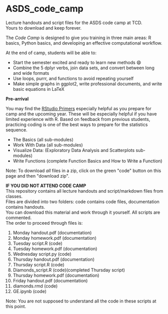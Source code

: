 # ASDS_code_camp
Lecture handouts and script files for the ASDS code camp at TCD.\
Yours to download and keep forever.

The *Code Camp* is designed to give you training in three main areas: R basics, Python basics, and developing an effective computational workflow.

At the end of camp, students will be able to:

- Start the semester excited and ready to learn new methods :smile:
- Combine the 5 dplyr verbs, join data sets, and convert between long and wide formats
- Use loops, purrr, and functions to avoid repeating yourself
- Make simple graphs in ggplot2, write professional documents, and write basic equations in LaTeX

**Pre-arrival**

You may find the [RStudio Primers](https://posit.cloud/learn/primers) especially helpful as you prepare for camp and the upcoming year. These will be especially helpful if you have limited experience with R. Based on feedback from previous students, practicing coding is one of the best ways to prepare for the statistics sequence.

- The Basics (all sub-modules)
- Work With Data (all sub-modules)
- Visualize Data: (Exploratory Data Analysis and Scatterplots sub-modules)
- Write Functions (complete Function Basics and How to Write a Function)

Note: To download *all* files in a zip, click on the green "code" button on this page and then "download zip".

**IF YOU DID NOT ATTEND CODE CAMP** \
This repository contains all lecture handouts and script/markdown files from classes.\
Files are divided into two folders: code contains code files, documentation contains handouts.\
You can download this material and work through it yourself. All scripts are commented.\
The order to proceed through files is:
1) Monday handout.pdf (documentation)
2) Monday homework.pdf (documentation)
3) Tuesday script.R (code)
4) Tuesday homework.pdf (documentation)
5) Wednesday script.py (code)
6) Thursday handout.pdf (documentation)
7) Thursday script.R (code)
8) Diamonds_script.R (code)(completed Thursday script)
9) Thursday homework.pdf (documentation)
10) Friday handout.pdf (documentation)
11) diamonds.rmd (code)
12) GE.ipynb (code)

Note: You are not supposed to understand all the code in these scripts at this point.
